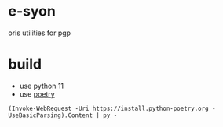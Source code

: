 # e-syon
oris utilities for pgp


# build
- use python 11
- use [poetry](https://python-poetry.org/)

`(Invoke-WebRequest -Uri https://install.python-poetry.org -UseBasicParsing).Content | py -`